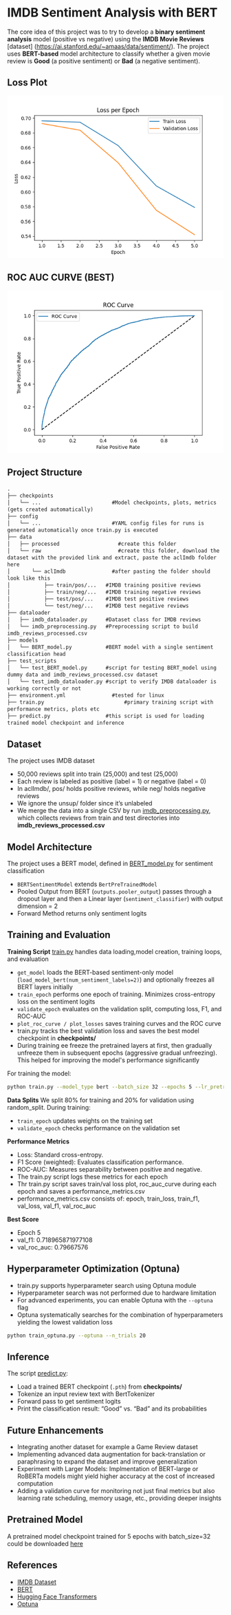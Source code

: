 # IMDB Sentiment Analysis with BERT
The core idea of this project was to try to develop a **binary sentiment analysis** model (positive vs negative) using the **IMDB Movie Reviews** [dataset] (https://ai.stanford.edu/~amaas/data/sentiment/). The project uses **BERT-based** model architecture to classify whether a given movie review is **Good** (a positive sentiment) or **Bad** (a negative sentiment). 

## Loss Plot
![Image](https://github.com/alphaceph91/SentimentAnalysis/blob/main/loss_plot.png)

## ROC AUC CURVE (BEST)
![Image](https://github.com/alphaceph91/SentimentAnalysis/blob/main/roc_curve_epoch_5.png)

## Project Structure
```
.
├── checkpoints
│   └── ...                  	  #Model checkpoints, plots, metrics (gets created automatically)
├── config
│   └── ...                  	  #YAML config files for runs is generated automatically once train.py is executed
├── data
│   ├── processed	     	        #create this folder
│   └── raw		     	            #create this folder, download the dataset with the provided link and extract, paste the aclImdb folder here
│       └── aclImdb		          #after pasting the folder should look like this	
│           ├── train/pos/...   #IMDB training positive reviews
│           ├── train/neg/...   #IMDB training negative reviews
│           ├── test/pos/...    #IMDB test positive reviews
│           └── test/neg/...    #IMDB test negative reviews
├── dataloader
│   ├── imdb_dataloader.py      #Dataset class for IMDB reviews
│   └── imdb_preprocessing.py   #Preprocessing script to build imdb_reviews_processed.csv
├── models
│   └── BERT_model.py           #BERT model with a single sentiment classification head
├── test_scripts
│   └── test_BERT_model.py 	    #script for testing BERT_model using dummy data and imdb_reviews_processed.csv dataset
│   └── test_imdb_dataloader.py #script to verify IMDB dataloader is working correctly or not
├── environment.yml		          #tested for linux 
├── train.py 			              #primary training script with performance metrics, plots etc
├── predict.py                  #this script is used for loading trained model checkpoint and inference 
```

## Dataset
The project uses IMDB dataset
- 50,000 reviews split into train (25,000) and test (25,000)
- Each review is labeled as positive (label = 1) or negative (label = 0)
- In aclImdb/, pos/ holds positive reviews, while neg/ holds negative reviews
- We ignore the unsup/ folder since it’s unlabeled
- We merge the data into a single CSV by run [imdb_preprocessing.py](https://github.com/alphaceph91/SentimentAnalysis/blob/main/dataloader/imdb_preprocessing.py), which collects reviews from train and test directories into **imdb_reviews_processed.csv**

## Model Architecture
The project uses a BERT model, defined in [BERT_model.py](https://github.com/alphaceph91/SentimentAnalysis/blob/main/models/BERT_model.py) for sentiment classification
- ```BERTSentimentModel``` extends ```BertPreTrainedModel```
- Pooled Output from BERT (```outputs.pooler_output```) passes through a dropout layer and then a Linear layer (```sentiment_classifier```) with output dimension = 2
- Forward Method returns only sentiment logits

## Training and Evaluation
**Training Script** [train.py](https://github.com/alphaceph91/SentimentAnalysis/blob/main/train.py) handles data loading,model creation, training loops, and evaluation
- ```get_model``` loads the BERT-based sentiment-only model (```load_model_bert(num_sentiment_labels=2)```) and optionally freezes all BERT layers initially
- ```train_epoch``` performs one epoch of training. Minimizes cross-entropy loss on the sentiment logits
- ```validate_epoch``` evaluates on the validation split, computing loss, F1, and ROC-AUC
- ```plot_roc_curve / plot_losses``` saves training curves and the ROC curve
- train.py tracks the best validation loss and saves the best model checkpoint in **checkpoints/**
- During training ee freeze the pretrained layers at first, then gradually unfreeze them in subsequent epochs (aggressive gradual unfreezing). This helped for improving the model's performance significantly

For training the model:
```sh
python train.py --model_type bert --batch_size 32 --epochs 5 --lr_pretrained 1e-5 --lr_classifier 2e-5
```

**Data Splits**
We split 80% for training and 20% for validation using random_split. During training:
- ```train_epoch``` updates weights on the training set
- ```validate_epoch``` checks performance on the validation set

**Performance Metrics**
- Loss: Standard cross-entropy.
- F1 Score (weighted): Evaluates classification performance.
- ROC-AUC: Measures separability between positive and negative.
- The train.py script logs these metrics for each epoch
- Thr train.py script saves train/val loss plot, roc_auc_curve during each epoch and saves a performance_metrics.csv
- performance_metrics.csv consists of: epoch, train_loss, train_f1, val_loss, val_f1, val_roc_auc

**Best Score**
- Epoch 5
- val_f1: 0.718965871977108
- val_roc_auc: 0.79667576

## Hyperparameter Optimization (Optuna)
- train.py supports hyperparameter search using Optuna module
- Hyperparameter search was not performed due to hardware limitation
- For advanced experiments, you can enable Optuna with the ```--optuna``` flag
- Optuna systematically searches for the combination of hyperparameters yielding the lowest validation loss
```sh
python train_optuna.py --optuna --n_trials 20
```

## Inference
The script [predict.py](https://github.com/alphaceph91/SentimentAnalysis/blob/main/predict.py):
- Load a trained BERT checkpoint (```.pth```) from **checkpoints/**
- Tokenize an input review text with BertTokenizer
- Forward pass to get sentiment logits
- Print the classification result: “Good” vs. “Bad” and its probabilities

## Future Enhancements
- Integrating another dataset for example a Game Review dataset
- Implementing advanced data augmentation for back-translation or paraphrasing to expand the dataset and improve generalization
- Experiment with Larger Models: Implmentation of BERT-large or RoBERTa models might yield higher accuracy at the cost of increased computation
- Adding a validation curve for monitoring not just final metrics but also learning rate scheduling, memory usage, etc., providing deeper insights

## Pretrained Model
A pretrained model checkpoint trained for 5 epochs with batch_size=32 could be downloaded [here](https://drive.google.com/file/d/1ehGbUmuoNl4tUSYOeQ1QlqsRP9sAl1z-/view?usp=drive_link)

## References
- [IMDB Dataset](http://ai.stanford.edu/~amaas/data/sentiment/)
- [BERT](https://arxiv.org/abs/1810.04805)
- [Hugging Face Transformers](https://github.com/huggingface/transformers)
- [Optuna](https://optuna.org/)
